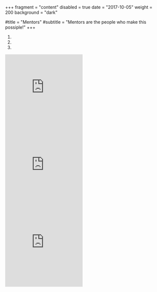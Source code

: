 +++
fragment = "content"
disabled = true
date = "2017-10-05"
weight = 200
background = "dark"

#title = "Mentors"
#subtitle = "Mentors are the people who make this  possiple!"
+++
<div id="carouselvideo" class="carousel slide" data-ride="carousel">
  <ol class="carousel-indicators">
    <li data-target="#carouselvideo" data-slide-to="0" class="active"></li>
    <li data-target="#carouselvideo" data-slide-to="1"></li>
    <li data-target="#carouselvideo" data-slide-to="2"></li>
  </ol>

  <div class="carousel-inner" role="listbox">
    <div class="item active">
      <iframe width="250" height="250" src="https://www.youtube-nocookie.com/embed/xxx?rel=0&amp;showinfo=0" frameborder="0" allowfullscreen></iframe>
    </div>
    <div class="item">
      <iframe width="250" height="250" src="https://www.youtube-nocookie.com/embed/xxx?rel=0&amp;showinfo=0" frameborder="0" allowfullscreen></iframe>
    </div>
    <div class="item">
      <iframe width="250" height="250" src="https://www.youtube-nocookie.com/embed/xxx?rel=0&amp;showinfo=0" frameborder="0" allowfullscreen></iframe>
    </div>
  </div>
</div>